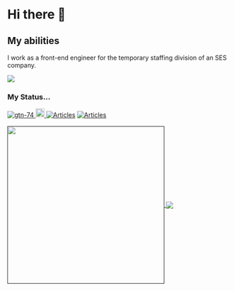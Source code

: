 # Hi there 👋

## My abilities
I work as a front-end engineer for the temporary staffing division of an SES company.  

<img src="https://img.shields.io/badge/-FrontendEngineer-00A98F.svg?logo=&style=plastic">  

 ### My Status...
 <a href="https://github.com/gtn-74/gtn-74/">
    <img src="https://komarev.com/ghpvc/?username=gtn-74" alt="gtn-74" />
  </a>
<a href="https://github.com/gtn-74">
    <img height="20" src="https://img.shields.io/github/followers/gtn-74?label=follow&logo=github&style=flat" />
  </a>
<a href="https://zenn.dev/gtn74"><img src="https://badgen.org/img/zenn/gtn74/articles?style=plastic" alt="Articles" /></a>
<a href="https://qiita.com/gtn74"><img src="https://badgen.org/img/qiita/gtn74/articles?style=plastic" alt="Articles" /></a><br>
<br>
<a href="">
    <img width="355" align="center" src="https://github-readme-stats.vercel.app/api/top-langs/?username=gtn-74&layout=compact" />
  </a>

<a href="">
    <img  align="center" src="https://github-readme-stats.vercel.app/api?username=gtn-74&show_icons=true&theme=radical" />
  </a>


  
<!--
- 🌱 I’m currently learning TypeScript  
     TypeScriptをベースにエンジニアとしての技術力向上を目指しています。  
     今後はバックエンドエンジニアに転向したいと考えています。　　

- 
   - supabase
   - GraphQL
   - Prisma
   - hono
   - Github actions
   - Docker
   - postgreSQL  



<img src="https://img.shields.io/badge/-Typescript-fff.svg?logo=typescript&style=plastic">
<!--
**gtn-74/gtn-74** is a ✨ _special_ ✨ repository because its `README.md` (this file) appears on your GitHub profile.

Here are some ideas to get you started:

- 🔭 I’m currently working on ...
- 🌱 I’m currently learning ...
- 👯 I’m looking to collaborate on ...
- 🤔 I’m looking for help with ...
- 💬 Ask me about ...
- 📫 How to reach me: ...
- 😄 Pronouns: ...
- ⚡ Fun fact: ...

## 🔭 I’m currently working on
I write TypeScript & Javascript at work.  

<img src="https://img.shields.io/badge/-Typescript-fff.svg?logo=typescript&style=plastic">  <img src="https://img.shields.io/badge/-Javascript-fff.svg?logo=javascript&style=popout">  


## Experienced Technology  

### Library

<img src="https://img.shields.io/badge/-React-fff.svg?logo=react&style=plastic">  <img src="https://img.shields.io/badge/-React%20Native-fff.svg?logo=react&style=plastic">  

### FrontEnd Framework
<img src="https://img.shields.io/badge/-Next.js-000000.svg?logo=next.js&style=plastic">  <img src="https://img.shields.io/badge/-Expo-000.svg?logo=expo&style=plastic">  

### FrontEnd TestLIbrary
<img src="https://img.shields.io/badge/-Storybook-fff.svg?logo=storybook&style=plastic">  <img src="https://img.shields.io/badge/-Jest-ff.svg?logo=jest&style=plastic">  <img src="https://img.shields.io/badge/-Testing%20library-000.svg?logo=testing%20library&style=plastic">  

### Global State
<img src="https://img.shields.io/badge/-Recoil-fff.svg?logo=recoil&style=plastic">  

### Css Framework
<img src="https://img.shields.io/badge/-MUI-fff.svg?logo=MUI&style=plastic">  <img src="https://img.shields.io/badge/-styled%20components-fff.svg?logo=styled-components&style=plastic"> 
 <img src="https://img.shields.io/badge/-Emotion-D26AC2.svg?logo=&style=plastic">


 ### Others...
<img src="https://img.shields.io/badge/-Github-181717.svg?logo=github&style=plastic">  <img src="https://img.shields.io/badge/-Gitlab-fff.svg?logo=gitlab&style=plastic">  
<img src="https://img.shields.io/badge/-Xcode-fff.svg?logo=xcode&style=plastic">  <img src="https://img.shields.io/badge/-Android%20Studio-fff.svg?logo=android&style=plastic">　　

<img src="https://img.shields.io/badge/-AWS%20Cognito-232F3E.svg?logo=amazon&style=plastic">  <img src="https://img.shields.io/badge/-AWS%20CodeCommit-232F3E.svg?logo=amazon&style=plastic">  

## 💻　Technology stack currently being studied　　
<img src="https://img.shields.io/badge/-Graphql-E10098.svg?logo=graphql&style=plastic">  <img src="https://img.shields.io/badge/-Prisma-512DA8.svg?logo=Prisma&style=plastic">  <img src="https://img.shields.io/badge/-hono-fff.svg?logo=hono&style=plastic">  <img src="https://img.shields.io/badge/-Docker-fff.svg?logo=docker&style=plastic">  <img src="https://img.shields.io/badge/-Postgresql-fff.svg?logo=postgresql&style=plastic">  
  

-->
